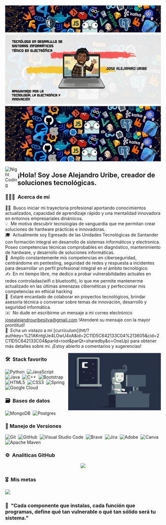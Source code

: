 ![Aditya Kanoi Banner](https://github.com/JoseAlejandroUribe23/JoseAlejandroUribe23/blob/main/banner.png?raw=true)

<img alt="Night Coding" src="./assets/Hand%20Wave.gif" width='40' align="left"/><h2 align="left">¡Hola! Soy  Jose Alejandro Uribe, creador de soluciones tecnológicas.</h2>


### 👨🏻‍💻 &nbsp;Acerca de mí

👨‍💻 &nbsp;Busco iniciar mi trayectoria profesional aportando conocimientos actualizados, capacidad de aprendizaje rápido y una mentalidad innovadora en entornos empresariales dinámicos.\
💡 &nbsp;Me motiva descubrir tecnologías de vanguardia que me permitan crear soluciones de hardware prácticas e innovadoras.\
🎓 &nbsp;Actualmente soy  Egresado de las Unidades Tecnológicas de Santander con formación integral en desarrollo de sistemas informáticos y electronica. Poseo competencias técnicas comprobables en diagnóstico, mantenimiento de hardware, y desarrollo de soluciones informáticas.\
🌱 &nbsp;Amplío constantemente mis competencias en ciberseguridad, centrándome en pentesting, seguridad de redes y respuesta a incidentes para desarrollar un perfil profesional integral en el ámbito tecnológico.\
✍️ &nbsp;En mi tiempo libre, me dedico a probar vulnerabilidades actuales en redes controladas(wifi o bluetooth), lo que me permite mantenerme actualizado en las últimas amenazas cibernéticas y perfeccionar mis competencias en ethical hacking\
💬 &nbsp;Estaré encantado de colaborar en proyectos tecnológicos, brindar asesoría técnica o conversar sobre temas de innovación, desarrollo y seguridad informática.\
✉️ &nbsp;No dude en escribirme un mensaje a mi correo electrónico josealejandrouribesilva@gmail.com !Atenderé su mensaje con la mayor prontitud!\
📄 &nbsp;Echa un vistazo a mi [currículum](htt/? authkey=%21AKntgUe4LOwU4xA&id=2C11D5C642133C04%213605&cid=2C11D5C642133C04&parId=root&parQt=sharedby&o=OneUp) para obtener más detalles sobre mí. ¡Estoy abierto a comentarios y sugerencias!


<img alt="Night Coding" src="https://raw.githubusercontent.com/AVS1508/AVS1508/master/assets/Night-Coding.gif" align="right"/>

### 🛠 &nbsp;Stack favorito

![Python](https://img.shields.io/badge/python-3670A0?style=for-the-badge&logo=python&logoColor=ffdd54)&nbsp;
![JavaScript](https://img.shields.io/badge/javascript-%23323330.svg?style=for-the-badge&logo=javascript&logoColor=%23F7DF1E)&nbsp;
![Java](https://img.shields.io/badge/java-%23ED8B00.svg?style=for-the-badge&logo=java&logoColor=white)&nbsp;
![C++](https://img.shields.io/badge/c++-%2300599C.svg?style=for-the-badge&logo=c%2B%2B&logoColor=white)&nbsp;
![Bootstrap](https://img.shields.io/badge/bootstrap-%23563D7C.svg?style=for-the-badge&logo=bootstrap&logoColor=white)&nbsp;
![HTML5](https://img.shields.io/badge/html5-%23E34F26.svg?style=for-the-badge&logo=html5&logoColor=white)&nbsp;
![CSS3](https://img.shields.io/badge/css3-%231572B6.svg?style=for-the-badge&logo=css3&logoColor=white)&nbsp;
![Spring](https://img.shields.io/badge/spring-%236DB33F.svg?style=for-the-badge&logo=spring&logoColor=white)&nbsp;
![Google Cloud](https://img.shields.io/badge/GoogleCloud-%234285F4.svg?style=for-the-badge&logo=google-cloud&logoColor=white)&nbsp;


### 🗃 &nbsp;Bases de datos

![MongoDB](https://img.shields.io/badge/MongoDB-%234ea94b.svg?style=for-the-badge&logo=mongodb&logoColor=white)&nbsp;
![Postgres](https://img.shields.io/badge/postgres-%23316192.svg?style=for-the-badge&logo=postgresql&logoColor=white)&nbsp;



### 🧰 Manejo de Versiones

![Git](https://img.shields.io/badge/git-%23F05033.svg?style=for-the-badge&logo=git&logoColor=white)&nbsp;
![GitHub](https://img.shields.io/badge/github-%23121011.svg?style=for-the-badge&logo=github&logoColor=white)&nbsp;
![Visual Studio Code](https://img.shields.io/badge/Visual%20Studio%20Code-0078d7.svg?style=for-the-badge&logo=visual-studio-code&logoColor=white)&nbsp;
![Brave](https://img.shields.io/badge/Brave-FB542B?style=for-the-badge&logo=Brave&logoColor=white)&nbsp;
![Jira](https://img.shields.io/badge/jira-%230A0FFF.svg?style=for-the-badge&logo=jira&logoColor=white)&nbsp;
![Adobe](https://img.shields.io/badge/adobe-%23FF0000.svg?style=for-the-badge&logo=adobe&logoColor=white)&nbsp;
![Canva](https://img.shields.io/badge/Canva-%2300C4CC.svg?style=for-the-badge&logo=Canva&logoColor=white)&nbsp;
![Apache Maven](https://img.shields.io/badge/Apache%20Maven-C71A36?style=for-the-badge&logo=Apache%20Maven&logoColor=white)&nbsp;


### ⚙️ &nbsp;Analiticas GitHub

<p align="center">
  <a href="https://github.com/JoseAlejandroUribe23">
    <img height="180em" src="https://github-readme-stats-eight-theta.vercel.app/api?username=Adityakanoi2001&show_icons=true&theme=algolia&include_all_commits=true&count_private=true"/>
  </a>
  <a href="https://github.com/JoseAlejandroUribe23">
   
  </a>
</p>

<p align="center">
</p>

### 🎖 &nbsp;Mis metas 

[![](https://holopin.me/adityakanoi)](https://holopin.io/@adityakanoi)




### 🐍 &nbsp;"Cada componente que instalas, cada función que programas, define qué tan vulnerable o qué tan sólido será tu sistema."
